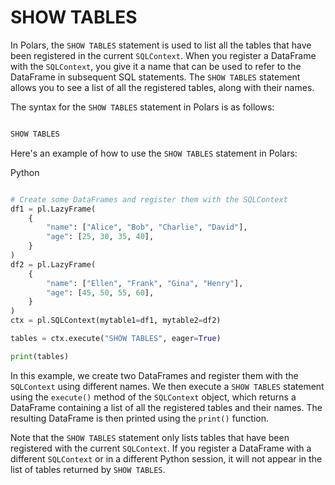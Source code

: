 # SHOW TABLES


In Polars, the `SHOW TABLES` statement is used to list all the tables that have been registered in the current `SQLContext`. When you register a DataFrame with the `SQLContext`, you give it a name that can be used to refer to the DataFrame in subsequent SQL statements. The `SHOW TABLES` statement allows you to see a list of all the registered tables, along with their names.


The syntax for the `SHOW TABLES` statement in Polars is as follows:



```python

SHOW TABLES

```

Here's an example of how to use the `SHOW TABLES` statement in Polars:


 Python


   

```python

# Create some DataFrames and register them with the SQLContext
df1 = pl.LazyFrame(
    {
        "name": ["Alice", "Bob", "Charlie", "David"],
        "age": [25, 30, 35, 40],
    }
)
df2 = pl.LazyFrame(
    {
        "name": ["Ellen", "Frank", "Gina", "Henry"],
        "age": [45, 50, 55, 60],
    }
)
ctx = pl.SQLContext(mytable1=df1, mytable2=df2)

tables = ctx.execute("SHOW TABLES", eager=True)

print(tables)

```









In this example, we create two DataFrames and register them with the `SQLContext` using different names. We then execute a `SHOW TABLES` statement using the `execute()` method of the `SQLContext` object, which returns a DataFrame containing a list of all the registered tables and their names. The resulting DataFrame is then printed using the `print()` function.


Note that the `SHOW TABLES` statement only lists tables that have been registered with the current `SQLContext`. If you register a DataFrame with a different `SQLContext` or in a different Python session, it will not appear in the list of tables returned by `SHOW TABLES`.